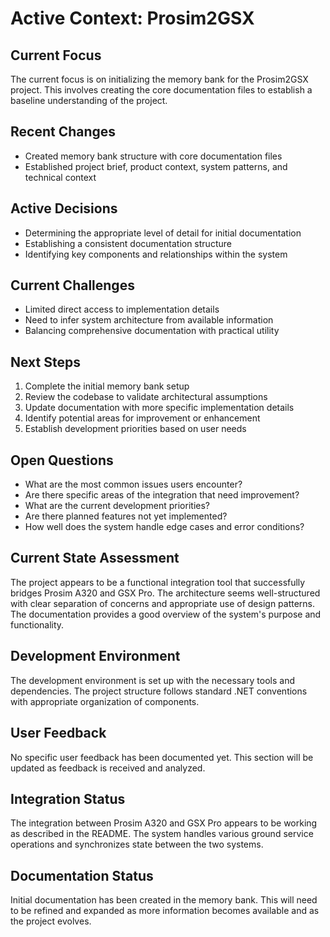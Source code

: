 # Active Context: Prosim2GSX

## Current Focus
The current focus is on initializing the memory bank for the Prosim2GSX project. This involves creating the core documentation files to establish a baseline understanding of the project.

## Recent Changes
- Created memory bank structure with core documentation files
- Established project brief, product context, system patterns, and technical context

## Active Decisions
- Determining the appropriate level of detail for initial documentation
- Establishing a consistent documentation structure
- Identifying key components and relationships within the system

## Current Challenges
- Limited direct access to implementation details
- Need to infer system architecture from available information
- Balancing comprehensive documentation with practical utility

## Next Steps
1. Complete the initial memory bank setup
2. Review the codebase to validate architectural assumptions
3. Update documentation with more specific implementation details
4. Identify potential areas for improvement or enhancement
5. Establish development priorities based on user needs

## Open Questions
- What are the most common issues users encounter?
- Are there specific areas of the integration that need improvement?
- What are the current development priorities?
- Are there planned features not yet implemented?
- How well does the system handle edge cases and error conditions?

## Current State Assessment
The project appears to be a functional integration tool that successfully bridges Prosim A320 and GSX Pro. The architecture seems well-structured with clear separation of concerns and appropriate use of design patterns. The documentation provides a good overview of the system's purpose and functionality.

## Development Environment
The development environment is set up with the necessary tools and dependencies. The project structure follows standard .NET conventions with appropriate organization of components.

## User Feedback
No specific user feedback has been documented yet. This section will be updated as feedback is received and analyzed.

## Integration Status
The integration between Prosim A320 and GSX Pro appears to be working as described in the README. The system handles various ground service operations and synchronizes state between the two systems.

## Documentation Status
Initial documentation has been created in the memory bank. This will need to be refined and expanded as more information becomes available and as the project evolves.
